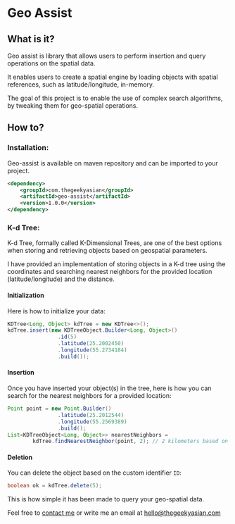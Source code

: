 # Geo Assist

## What is it?
Geo assist is library that allows users to perform insertion and query operations on the spatial data. 

It enables users to create a spatial engine by loading objects with spatial references, such as latitude/longitude, in-memory.

The goal of this project is to enable the use of complex search algorithms, by tweaking them for geo-spatial operations.

## How to?

### Installation:
Geo-assist is available on maven repository and can be imported to your project. 

```xml
<dependency>
    <groupId>com.thegeekyasian</groupId>
    <artifactId>geo-assist</artifactId>
    <version>1.0.0</version>
</dependency>
```

### K-d Tree:

K-d Tree, formally called K-Dimensional Trees, are one of the best options when storing and retrieving objects based on geospatial parameters.

I have provided an implementation of storing objects in a K-d tree using the coordinates and searching nearest neighbors for the provided location (latitude/longitude) and the distance.

#### Initialization

Here is how to initialize your data:

``` java
KDTree<Long, Object> kdTree = new KDTree<>();
kdTree.insert(new KDTreeObject.Builder<Long, Object>()
				.id(5)
				.latitude(25.2002450)
				.longitude(55.2734184)
				.build());
```

#### Insertion

Once you have inserted your object(s) in the tree, here is how you can search for the nearest neighbors for a provided location:

``` java
Point point = new Point.Builder()
				.latitude(25.2012544)
				.longitude(55.2569389)
				.build();
List<KDTreeObject<Long, Object>> nearestNeighbors = 
        kdTree.findNearestNeighbor(point, 2); // 2 kilometers based on haversine distance.
```

#### Deletion

You can delete the object based on the custom identifier `ID`:

``` java
boolean ok = kdTree.delete(5);
```

This is how simple it has been made to query your geo-spatial data.

Feel free to [contact me](https://thegeekyasian.com/contact/) or write me an email at [hello@thegeekyasian.com](mailto:hello@thegeekyasian.com)
